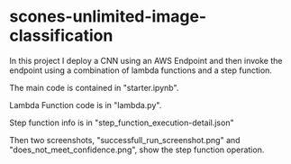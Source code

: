 # scones-unlimited-image-classification
In this project I deploy a CNN using an AWS Endpoint and then invoke the endpoint using a combination of lambda functions and a step function.

The main code is contained in "starter.ipynb".

Lambda Function code is in "lambda.py".

Step function info is in "step_function_execution-detail.json"

Then two screenshots, "successfull_run_screenshot.png" and "does_not_meet_confidence.png",  show the step function operation.


